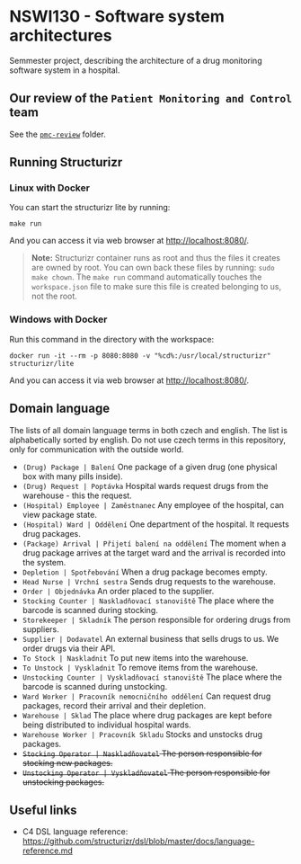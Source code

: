 # NSWI130 - Software system architectures

Semmester project, describing the architecture of a drug monitoring software system in a hospital.


## Our review of the `Patient Monitoring and Control` team

See the [`pmc-review`](./pmc-review/) folder.


## Running Structurizr

### Linux with Docker

You can start the structurizr lite by running:

    make run

And you can access it via web browser at [http://localhost:8080/](http://localhost:8080/).

> **Note:** Structurizr container runs as root and thus the files it creates are owned by root. You can own back these files by running: `sudo make chown`. The `make run` command automatically touches the `workspace.json` file to make sure this file is created belonging to us, not the root.


### Windows with Docker

Run this command in the directory with the workspace:

	docker run -it --rm -p 8080:8080 -v "%cd%:/usr/local/structurizr" structurizr/lite

And you can access it via web browser at [http://localhost:8080/](http://localhost:8080/).	

## Domain language

The lists of all domain language terms in both czech and english. The list is alphabetically sorted by english. Do not use czech terms in this repository, only for communication with the outside world.

- `(Drug) Package | Balení` One package of a given drug (one physical box with many pills inside).
- `(Drug) Request | Poptávka` Hospital wards request drugs from the warehouse - this the request.
- `(Hospital) Employee | Zaměstnanec` Any employee of the hospital, can view package state.
- `(Hospital) Ward | Oddělení` One department of the hospital. It requests drug packages.
- `(Package) Arrival | Přijetí balení na oddělení` The moment when a drug package arrives at the target ward and the arrival is recorded into the system.
- `Depletion | Spotřebování` When a drug package becomes empty.
- `Head Nurse | Vrchní sestra` Sends drug requests to the warehouse.
- `Order | Objednávka` An order placed to the supplier.
- `Stocking Counter | Naskladňovací stanoviště` The place where the barcode is scanned during stocking.
- `Storekeeper | Skladník` The person responsible for ordering drugs from suppliers.
- `Supplier | Dodavatel` An external business that sells drugs to us. We order drugs via their API.
- `To Stock | Naskladnit` To put new items into the warehouse.
- `To Unstock | Vyskladnit` To remove items from the warehouse.
- `Unstocking Counter | Vyskladňovací stanoviště` The place where the barcode is scanned during unstocking.
- `Ward Worker | Pracovník nemocničního oddělení` Can request drug packages, record their arrival and their depletion.
- `Warehouse | Sklad` The place where drug packages are kept before being distributed to individual hospital wards.
- `Warehouse Worker | Pracovník Skladu` Stocks and unstocks drug packages.
- ~~`Stocking Operator | Naskladňovatel` The person responsible for stocking new packages.~~
- ~~`Unstocking Operator | Vyskladňovatel` The person responsible for unstocking packages.~~


## Useful links

- C4 DSL language reference: https://github.com/structurizr/dsl/blob/master/docs/language-reference.md
